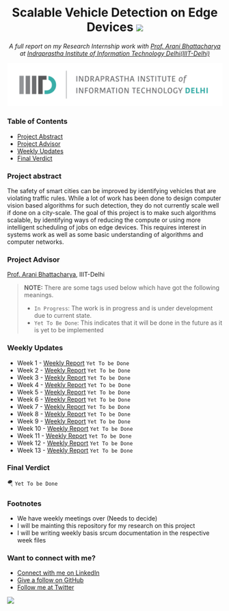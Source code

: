 <h1 align="center">Scalable Vehicle Detection on Edge Devices <img src="https://media2.giphy.com/media/KB8MHRUq55wjXVwWyl/source.gif" width="50"></h1>

<p align="center"><i>A full report on my Research Internship work with <a href="https://www.iiitd.ac.in/arani">Prof. Arani Bhattacharya</a> at <a href="https://www.iiitd.ac.in">Indraprastha Institute of Information Technology Delhi(IIIT-Delhi)</a></i></p>

<div align="center">
    <a href="https://www.iiitd.ac.in"><img src="Assets/IIIT-Delhi Logo.png" width="900" alt="Indraprastha Institute of Information Technology Delhi(IIIT-Delhi)"></a>
</div>

### Table of Contents
* [Project Abstract](#project-abstract)
* [Project Advisor](#project-advisor)
* [Weekly Updates](#weekly-updates)
* [Final Verdict](#final-verdict)

### Project abstract
The safety of smart cities can be improved by identifying vehicles that are violating traffic rules. While a lot of work has been done to design computer vision based algorithms for such detection, they do not currently scale well if done on a city-scale. The goal of this project is to make such algorithms scalable, by identifying ways of reducing the compute or using more intelligent scheduling of jobs on edge devices. This requires interest in systems work as well as some basic understanding of algorithms and computer networks.

### Project Advisor
[Prof. Arani Bhattacharya](https://www.iiitd.ac.in/arani), IIIT-Delhi

> **NOTE:** There are some tags used below which have got the following meanings.
> * `In Progress`: The work is in progress and is under development due to current state.
> * `Yet To Be Done`: This indicates that it will be done in the future as it is yet to be implemented

### Weekly Updates
* Week 1 - [Weekly Report](https://github.com/jaskiratsingh2000/Research-Scalable-Vehicle-Detection-on-Edge-Devices/tree/main/Weekly%20Reports) `Yet To be Done`
* Week 2 - [Weekly Report](https://github.com/jaskiratsingh2000/Research-Scalable-Vehicle-Detection-on-Edge-Devices/tree/main/Weekly%20Reports) `Yet To be Done`
* Week 3 - [Weekly Report](https://github.com/jaskiratsingh2000/Research-Scalable-Vehicle-Detection-on-Edge-Devices/tree/main/Weekly%20Reports) `Yet To be Done`
* Week 4 - [Weekly Report](https://github.com/jaskiratsingh2000/Research-Scalable-Vehicle-Detection-on-Edge-Devices/tree/main/Weekly%20Reports) `Yet To be Done`
* Week 5 - [Weekly Report](https://github.com/jaskiratsingh2000/Research-Scalable-Vehicle-Detection-on-Edge-Devices/tree/main/Weekly%20Reports) `Yet To be Done`
* Week 6 - [Weekly Report](https://github.com/jaskiratsingh2000/Research-Scalable-Vehicle-Detection-on-Edge-Devices/tree/main/Weekly%20Reports) `Yet To be Done`
* Week 7 - [Weekly Report](https://github.com/jaskiratsingh2000/Research-Scalable-Vehicle-Detection-on-Edge-Devices/tree/main/Weekly%20Reports) `Yet To be Done`
* Week 8 - [Weekly Report](https://github.com/jaskiratsingh2000/Research-Scalable-Vehicle-Detection-on-Edge-Devices/tree/main/Weekly%20Reports) `Yet To be Done`
* Week 9 - [Weekly Report](https://github.com/jaskiratsingh2000/Research-Scalable-Vehicle-Detection-on-Edge-Devices/tree/main/Weekly%20Reports) `Yet To be Done`
* Week 10 - [Weekly Report](https://github.com/jaskiratsingh2000/Research-Scalable-Vehicle-Detection-on-Edge-Devices/tree/main/Weekly%20Reports) `Yet To be Done`
* Week 11 - [Weekly Report](https://github.com/jaskiratsingh2000/Research-Scalable-Vehicle-Detection-on-Edge-Devices/tree/main/Weekly%20Reports) `Yet To be Done`
* Week 12 - [Weekly Report](https://github.com/jaskiratsingh2000/Research-Scalable-Vehicle-Detection-on-Edge-Devices/tree/main/Weekly%20Reports) `Yet To be Done`
* Week 13 - [Weekly Report](https://github.com/jaskiratsingh2000/Research-Scalable-Vehicle-Detection-on-Edge-Devices/tree/main/Weekly%20Reports) `Yet To be Done`

### Final Verdict
:parachute: `Yet To be Done`

### Footnotes
* We have weekly meetings over (Needs to decide)
* I will be mainting this repository for my research on this project
* I will be writing weekly basis srcum documentation in the respective week files

### Want to connect with me?
- [Connect with me on LinkedIn](https://www.linkedin.com/in/jaskiratsingh2000/)
- [Give a follow on GitHub](https://github.com/jaskiratsingh2000)
- [Follow me at Twitter](https://twitter.com/jaskirat626)

[![](https://img.shields.io/badge/Made%20With%20❤️%20By-Jaskirat-red)](https://github.com/jaskiratsingh2000)
